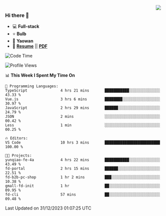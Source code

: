 <img align="right" src="https://github-readme-stats.vercel.app/api?username=LolipopJ&show_icons=true&count_private=true&hide_title=true&include_all_commits=true&theme=vue">

### Hi there 👋

- :computer: **Full-stack**
- :star: **Bulb**
- :pill: **Yaowan**
- :milky_way: [**Resume**](https://lolipopj.github.io/resume/) || [**PDF**](https://cdn.jsdelivr.net/gh/lolipopj/resume/export/resume-en.pdf)

<!--START_SECTION:waka-->
![Code Time](http://img.shields.io/badge/Code%20Time-1%2C872%20hrs%2019%20mins-blue)

![Profile Views](http://img.shields.io/badge/Profile%20Views-0-blue)

📊 **This Week I Spent My Time On** 

```text
💬 Programming Languages: 
TypeScript               4 hrs 21 mins       ███████████░░░░░░░░░░░░░░   43.33 % 
Vue.js                   3 hrs 6 mins        ████████░░░░░░░░░░░░░░░░░   30.97 % 
JavaScript               2 hrs 29 mins       ██████░░░░░░░░░░░░░░░░░░░   24.79 % 
JSON                     2 mins              ░░░░░░░░░░░░░░░░░░░░░░░░░   00.42 % 
Less                     1 min               ░░░░░░░░░░░░░░░░░░░░░░░░░   00.25 % 

🔥 Editors: 
VS Code                  10 hrs 3 mins       █████████████████████████   100.00 % 

🐱‍💻 Projects: 
yunqiao-fe-4a            4 hrs 22 mins       ███████████░░░░░░░░░░░░░░   43.49 % 
fd-portal                2 hrs 15 mins       ██████░░░░░░░░░░░░░░░░░░░   22.51 % 
fd-b2b-pc-shop           1 hr 2 mins         ███░░░░░░░░░░░░░░░░░░░░░░   10.38 % 
gmall-fd-init            1 hr                ██░░░░░░░░░░░░░░░░░░░░░░░   09.95 % 
fd-cli                   57 mins             ██░░░░░░░░░░░░░░░░░░░░░░░   09.48 % 
```


 Last Updated on 31/12/2023 01:07:25 UTC
<!--END_SECTION:waka-->
